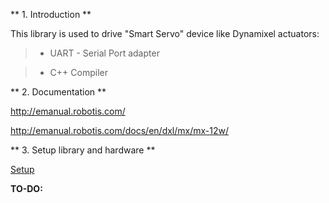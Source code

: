 ** 1. Introduction **
	
This library is used to drive "Smart Servo" device like Dynamixel actuators:

>+ UART - Serial Port adapter

>+ C++ Compiler

** 2. Documentation **
	
http://emanual.robotis.com/
	
http://emanual.robotis.com/docs/en/dxl/mx/mx-12w/
	
** 3. Setup library and hardware **

[Setup](Documentation/setup.md)


**TO-DO:**
